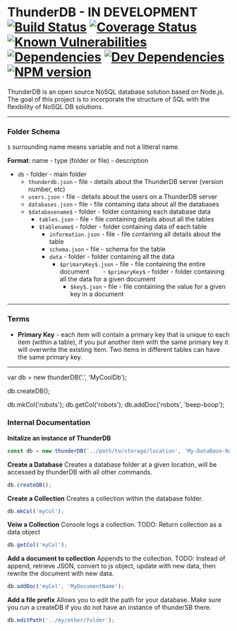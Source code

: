 # ThunderDB - IN DEVELOPMENT [![Build Status](https://travis-ci.org/rrainn/ThunderDB.svg?branch=master)](https://travis-ci.org/rrainn/ThunderDB) [![Coverage Status](https://coveralls.io/repos/github/rrainn/ThunderDB/badge.svg?branch=master)](https://coveralls.io/github/rrainn/ThunderDB?branch=master) [![Known Vulnerabilities](https://snyk.io/test/github/rrainn/thunderdb/badge.svg)](https://snyk.io/test/github/rrainn/thunderdb) [![Dependencies](https://david-dm.org/rrainn/thunderdb.svg)](https://david-dm.org/rrainn/thunderdb) [![Dev Dependencies](https://david-dm.org/rrainn/thunderdb/dev-status.svg)](https://david-dm.org/rrainn/thunderdb?type=dev) [![NPM version](https://badge.fury.io/js/thunderdb.svg)](http://badge.fury.io/js/thunderdb) 

ThunderDB is an open source NoSQL database solution based on Node.js. The goal of this project is to incorporate the structure of SQL with the flexibility of NoSQL DB solutions.

---

### Folder Schema

`$` surrounding name means variable and not a litteral name.

**Format**: name - type (folder or file) - description

- `db` - folder - main folder
  - `thunderdb.json` - file - details about the ThunderDB server (version number, etc)
  - `users.json` - file - details about the users on a ThunderDB server
  - `databases.json` - file - file containing data about all the databases
  - `$databasename$` - folder - folder containing each database data
    - `tables.json` - file - file containing details about all the tables
    - `$tablename$` - folder - folder containing data of each table
      - `information.json` - file - file containing all details about the table
      - `schema.json` - file - schema for the table
      - `data` - folder - folder containing all the data
        - `$primaryKey$.json` - file - file containing the entire document
        - `$primaryKey$` - folder - folder containing all the data for a given document
          - `$key$.json` - file - file containing the value for a given key in a document

---

### Terms

- **Primary Key** - each item will contain a primary key that is unique to each item (within a table), if you put another item with the same primary key it will overwrite the existing item. Two items in different tables can have the same primary key.

---

var db = new thunderDB('.', 'MyCoolDb');

db.createDB();

db.mkCol('robots');
db.getCol('robots');
db.addDoc('robots', 'beep-boop');

### Internal Documentation

**Initalize an instance of ThunderDB**

```javascript
const db = new thunderDB('../path/to/storage/location', 'My-DataBase-Name');
```

**Create a Database**
Creates a database folder at a given location, will be accessed by thunderDB with all other commands.
```javascript
db.createDB();
```

**Create a Collection**
Creates a collection within the database folder.
```javascript
db.mkCol('myCol');
```

**Veiw a Collection**
Console logs a collection. TODO: Return collection as a data object
```javascript
db.getCol('myCol');
```

**Add a document to collection**
Appends to the collection. TODO: Instead of append, retrieve JSON, convert to js object, update with new data, then rewrite the document with new data.
```javascript
db.addDoc('myCol', 'MyDocumentName');
```

**Add a file prefix**
Allows you to edit the path for your database. Make sure you run a createDB if you do not have an instance of thunderSB there.
```javascript
db.editPath('../my/other/folder');
```
